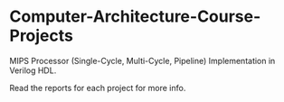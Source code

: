 # Computer-Architecture-Course-Projects
MIPS Processor (Single-Cycle, Multi-Cycle, Pipeline) Implementation in Verilog HDL. 

Read the reports for each project for more info. 
